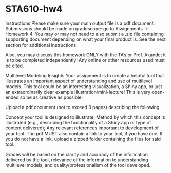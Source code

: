 # STA610-hw4

Instructions
Please make sure your main output file is a pdf document. Submissions should be made on gradescope: go to Assignments →
 Homework 4. You may or may not need to also submit a .zip file containing supporting document depending on what your final product is. See the next section for additional instructions.

Also, you may discuss this homework ONLY with the TA’s or Prof. Akande; it is to be completed independently! Any online or other resources used must be cited.

Multilevel Modeling Insights
Your assignment is to create a helpful tool that illustrates an important aspect of understanding and use of multilevel models. This tool could be an interesting visualization, a Shiny app, or just an extraordinarily clear example illustration/mini-lecture! This is very open-ended so be as creative as possible!

Upload a pdf document (not to exceed 3 pages) describing the following.

Concept your tool is designed to illustrate;
Method by which this concept is illustrated (e.g., describing the functionality of a Shiny app or type of content delivered);
Any relevant references important to development of your tool.
The pdf MUST also contain a link to your tool, if you have one. If you do not have a link, upload a zipped folder containing the files for said tool.

Grades will be based on the clarity and accuracy of the information delivered by the tool, relevance of the information to understanding multilevel models, and quality/professionalism of the tool developed.